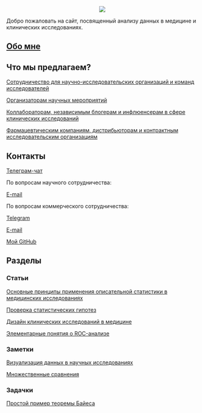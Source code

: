 <p align="center">
  <img src="https://aysuvorov.github.io/clinstats/docs/promotion/logo.png" />
</p>

Добро пожаловать на сайт, посвященный анализу данных в медицине и клинических исследованиях.

## [Обо мне](https://aysuvorov.github.io/clinstats/docs/promotion/about_us.html)

## Что мы предлагаем?

[Сотрудничество для научно-исследовательских организаций и команд исследователей](https://aysuvorov.github.io/clinstats/docs/promotion/researchers.html)

[Организаторам научных мероприятий](https://aysuvorov.github.io/clinstats/docs/promotion/conf.html)

[Коллабораторам, независимым блогерам и инфлюенсерам в сфере клинических исследований](https://aysuvorov.github.io/clinstats/docs/promotion/bloggers.html)

[Фармацевтическим компаниям, дистрибьюторам и контрактным исследовательским организациям](https://aysuvorov.github.io/clinstats/docs/promotion/farm_cro.html)

## Контакты

[Телеграм-чат](https://t.me/cacs_sechenov)

По вопросам научного сотрудничества:

[E-mail](mailto:cacs@staff.sechenov.ru)

По вопросам коммерческого сотрудничества:

[Telegram](https://t.me/clinical_biostats)

[E-mail](mailto:yourmedstat@gmail.com)

[Мой GitHub](https://github.com/aysuvorov/medstats)

## Разделы

### Статьи

[Основные принципы применения описательной статистики в медицинских исследованиях](https://www.sechenovmedj.com/jour/article/view/397?locale=ru_RU#tab1)

[Проверка статистических гипотез](/docs/pages/stat_testing/stat_testing.md)

[Дизайн клинических исследований в медицине](https://www.sechenovmedj.com/jour/article/view/283?locale=ru_RU#tab1)

[Элементарные понятия о ROC-анализе](/docs/pages/roc_analysis/roc_analysis.md)

### Заметки

[Визуализация данных в научных исследованиях](https://telegra.ph/Vizualizaciya-dannyh-v-nauchnyh-issledovaniyah-09-21)

[Множественные сравнения](https://telegra.ph/Mnozhestvennye-sravneniya-09-28)

### Задачки

[Простой пример теоремы Байеса](/docs/tasks/simple_bayes/task.md)





